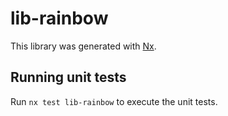 # lib-rainbow

This library was generated with [Nx](https://nx.dev).

## Running unit tests

Run `nx test lib-rainbow` to execute the unit tests.
